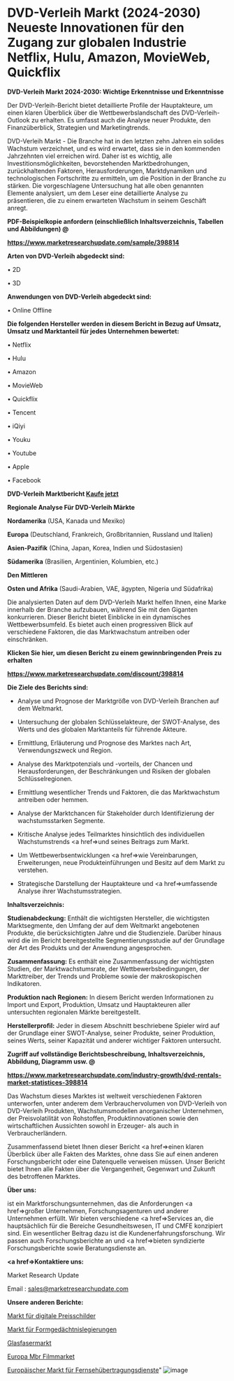 # DVD-Verleih Markt (2024-2030) Neueste Innovationen für den Zugang zur globalen Industrie Netflix, Hulu, Amazon, MovieWeb, Quickflix

<strong>DVD-Verleih Markt 2024-2030: Wichtige Erkenntnisse und Erkenntnisse</strong>

Der DVD-Verleih-Bericht bietet detaillierte Profile der Hauptakteure, um einen klaren Überblick über die Wettbewerbslandschaft des DVD-Verleih-Outlook zu erhalten. Es umfasst auch die Analyse neuer Produkte, den Finanzüberblick, Strategien und Marketingtrends.

DVD-Verleih Markt - Die Branche hat in den letzten zehn Jahren ein solides Wachstum verzeichnet, und es wird erwartet, dass sie in den kommenden Jahrzehnten viel erreichen wird. Daher ist es wichtig, alle Investitionsmöglichkeiten, bevorstehenden Marktbedrohungen, zurückhaltenden Faktoren, Herausforderungen, Marktdynamiken und technologischen Fortschritte zu ermitteln, um die Position in der Branche zu stärken. Die vorgeschlagene Untersuchung hat alle oben genannten Elemente analysiert, um dem Leser eine detaillierte Analyse zu präsentieren, die zu einem erwarteten Wachstum in seinem Geschäft anregt.



<strong><b>PDF-Beispielkopie anfordern (einschließlich Inhaltsverzeichnis, Tabellen und Abbildungen) @ </b></strong>

<strong><a href=https://www.marketresearchupdate.com/sample/398814>

<strong>https://www.marketresearchupdate.com/sample/398814</u></a></strong></strong>



<strong>Arten von DVD-Verleih abgedeckt sind:</strong>

• 2D

• 3D



<strong>Anwendungen von DVD-Verleih abgedeckt sind:</strong>

• Online Offline



<strong>Die folgenden Hersteller werden in diesem Bericht in Bezug auf Umsatz, Umsatz und Marktanteil für jedes Unternehmen bewertet:</strong>

• Netflix

• Hulu

• Amazon

• MovieWeb

• Quickflix

• Tencent

• iQiyi

• Youku

• Youtube

• Apple

• Facebook



<strong>DVD-Verleih Marktbericht <a href=https://www.marketresearchupdate.com/buynow/398814>Kaufe jetzt</a></strong>



<strong>Regionale Analyse Für DVD-Verleih Märkte</strong>



<strong>Nordamerika</strong> (USA, Kanada und Mexiko)



<strong>Europa</strong> (Deutschland, Frankreich, Großbritannien, Russland und Italien)



<strong>Asien-Pazifik</strong> (China, Japan, Korea, Indien und Südostasien)



<strong>Südamerika</strong> (Brasilien, Argentinien, Kolumbien, etc.)



<strong>Den Mittleren</strong> 

<strong>Osten und Afrika</strong> (Saudi-Arabien, VAE, ägypten, Nigeria und Südafrika)

Die analysierten Daten auf dem DVD-Verleih Markt helfen Ihnen, eine Marke innerhalb der Branche aufzubauen, während Sie mit den Giganten konkurrieren. Dieser Bericht bietet Einblicke in ein dynamisches Wettbewerbsumfeld. Es bietet auch einen progressiven Blick auf verschiedene Faktoren, die das Marktwachstum antreiben oder einschränken.



<strong>Klicken Sie hier, um diesen Bericht zu einem gewinnbringenden Preis zu erhalten
</strong>

<strong><a href=https://www.marketresearchupdate.com/discount/398814>https://www.marketresearchupdate.com/discount/398814</b></u></strong></a>



<strong>Die Ziele des Berichts sind:</strong>

- Analyse und Prognose der Marktgröße von DVD-Verleih Branchen auf dem Weltmarkt.

- Untersuchung der globalen Schlüsselakteure, der SWOT-Analyse, des Werts und des globalen Marktanteils für führende Akteure.

- Ermittlung, Erläuterung und Prognose des Marktes nach Art, Verwendungszweck und Region.

- Analyse des Marktpotenzials und -vorteils, der Chancen und Herausforderungen, der Beschränkungen und Risiken der globalen Schlüsselregionen.

- Ermittlung wesentlicher Trends und Faktoren, die das Marktwachstum antreiben oder hemmen.

- Analyse der Marktchancen für Stakeholder durch Identifizierung der wachstumsstarken Segmente.

- Kritische Analyse jedes Teilmarktes hinsichtlich des individuellen Wachstumstrends <a href=>und</a> seines Beitrags zum Markt.

- Um Wettbewerbsentwicklungen <a href=>wie</a> Vereinbarungen, Erweiterungen, neue Produkteinführungen und Besitz auf dem Markt zu verstehen.

- Strategische Darstellung der Hauptakteure und <a href=>umfas</a>sende Analyse ihrer Wachstumsstrategien.



<strong>Inhaltsverzeichnis:</strong>



<strong>Studienabdeckung:</strong> Enthält die wichtigsten Hersteller, die wichtigsten Marktsegmente, den Umfang der auf dem Weltmarkt angebotenen Produkte, die berücksichtigten Jahre und die Studienziele. Darüber hinaus wird die im Bericht bereitgestellte Segmentierungsstudie auf der Grundlage der Art des Produkts und der Anwendung angesprochen.



<strong>Zusammenfassung:</strong> Es enthält eine Zusammenfassung der wichtigsten Studien, der Marktwachstumsrate, der Wettbewerbsbedingungen, der Markttreiber, der Trends und Probleme sowie der makroskopischen Indikatoren.



<strong>Produktion nach Regionen:</strong> In diesem Bericht werden Informationen zu Import und Export, Produktion, Umsatz und Hauptakteuren aller untersuchten regionalen Märkte bereitgestellt.



<strong>Herstellerprofil:</strong> Jeder in diesem Abschnitt beschriebene Spieler wird auf der Grundlage einer SWOT-Analyse, seiner Produkte, seiner Produktion, seines Werts, seiner Kapazität und anderer wichtiger Faktoren untersucht.



<strong><b>Zugriff auf vollständige Berichtsbeschreibung, Inhaltsverzeichnis, Abbildung, Diagramm usw. @ </b></strong>

<strong><a href=https://www.marketresearchupdate.com/industry-growth/dvd-rentals-market-statistices-398814>https://www.marketresearchupdate.com/industry-growth/dvd-rentals-market-statistices-398814</a></strong>

Das Wachstum dieses Marktes ist weltweit verschiedenen Faktoren unterworfen, unter anderem dem Verbrauchervolumen von DVD-Verleih von DVD-Verleih Produkten, Wachstumsmodellen anorganischer Unternehmen, der Preisvolatilität von Rohstoffen, Produktinnovationen sowie den wirtschaftlichen Aussichten sowohl in Erzeuger- als auch in Verbraucherländern.

Zusammenfassend bietet Ihnen dieser Bericht <a href=>einen</a> klaren Überblick über alle Fakten des Marktes, ohne dass Sie auf einen anderen Forschungsbericht oder eine Datenquelle verweisen müssen. Unser Bericht bietet Ihnen alle Fakten über die Vergangenheit, Gegenwart und Zukunft des betroffenen Marktes.



<strong>Über uns:</strong>

 ist ein Marktforschungsunternehmen, das die Anforderungen <a href=>großer</a> Unternehmen, Forschungsagenturen und anderer Unternehmen erfüllt. Wir bieten verschiedene <a href=>Services</a> an, die hauptsächlich für die Bereiche Gesundheitswesen, IT und CMFE konzipiert sind. Ein wesentlicher Beitrag dazu ist die Kundenerfahrungsforschung. Wir passen auch Forschungsberichte an und <a href=>bieten</a> syndizierte Forschungsberichte sowie Beratungsdienste an.



<strong><a href=>Kontaktiere uns:</a></strong>

Market Research Update

Email : sales@marketresearchupdate.com



<strong>Unsere anderen Berichte:</strong>

<a href=https://www.linkedin.com/pulse/digital-price-tags-market-2023-future-scope-demands>Markt für digitale Preisschilder</a>

<a href=https://www.linkedin.com/pulse/shape-memory-alloys-market-size-analysis-leading>Markt für Formgedächtnislegierungen</a>

<a href=https://www.linkedin.com/pulse/glass-fiber-market-size-trends-consumption-future>Glasfasermarkt</a>

<a href=https://www.linkedin.com/pulse/europe-mbr-filmmarket-see-massive-growth-2030>Europa Mbr Filmmarket</a>

<a href=https://www.linkedin.com/pulse/europe-television-broadcasting-services-market>Europäischer Markt für Fernsehübertragungsdienste</a>"
![image](https://github.com/RushikeshRI/news24analysis/assets/164026548/94ae1472-d98c-4cb3-83f4-10d18311e88e)
